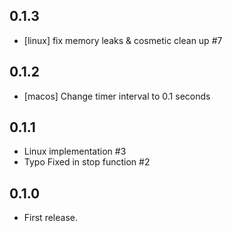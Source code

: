 ## 0.1.3

* [linux] fix memory leaks & cosmetic clean up #7

## 0.1.2

* [macos] Change timer interval to 0.1 seconds

## 0.1.1

* Linux implementation #3
* Typo Fixed in stop function #2

## 0.1.0

* First release.
